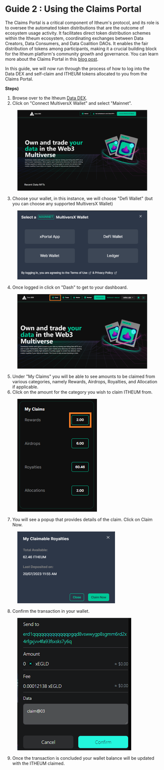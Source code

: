 # Guide 2 : Using the Claims Portal

The Claims Portal is a critical component of Itheum's protocol, and its role is to oversee the automated token distributions that are the outcome of ecosystem usage activity. It facilitates direct token distribution schemes within the Itheum ecosystem, coordinating exchanges between Data Creators, Data Consumers, and Data Coalition DAOs. It enables the fair distribution of tokens among participants, making it a crucial building block for the Itheum platform's community growth and governance. You can learn more about the Claims Portal in this [blog post](https://medium.com/itheum-newsletter/itheums-token-distribution-nucleus-the-claims-portal-is-now-live-on-the-elrond-mainnet-e5717c3827b6).

In this guide, we will now run through the process of how to log into the Data DEX and self-claim and ITHEUM tokens allocated to you from the Claims Portal.

**Steps)**

1. Browse over to the Itheum [Data DEX](https://datadex.itheum.io/).
2. Click on "Connect MultiversX Wallet" and select "Mainnet".

<figure><img src="../../../.gitbook/assets/image (49).png" alt=""><figcaption></figcaption></figure>

3. Choose your wallet, in this instance, we will choose "Defi Wallet" (but you can choose any supported MultiversX Wallet)

<figure><img src="../../../.gitbook/assets/image (76).png" alt=""><figcaption></figcaption></figure>

4. Once logged in click on "Dash" to get to your dashboard.

<figure><img src="../../../.gitbook/assets/dashboard.png" alt=""><figcaption></figcaption></figure>

5. Under "My Claims" you will be able to see amounts to be claimed from various categories, namely Rewards, Airdrops, Royalties, and Allocation if applicable.
6. Click on the amount for the category you wish to claim ITHEUM from.

<figure><img src="../../../.gitbook/assets/image (38).png" alt=""><figcaption></figcaption></figure>

7. &#x20;You will see a popup that provides details of the claim. Click on Claim Now.

<figure><img src="../../../.gitbook/assets/image (44).png" alt=""><figcaption></figcaption></figure>

8. Confirm the transaction in your wallet.

<figure><img src="../../../.gitbook/assets/image (60).png" alt=""><figcaption></figcaption></figure>

9. Once the transaction is concluded your wallet balance will be updated with the ITHEUM claimed.
